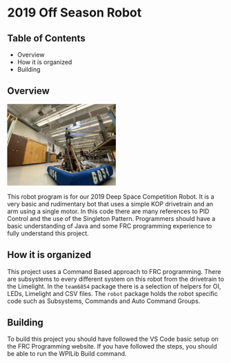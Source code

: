 # 2019 Off Season Robot

## Table of Contents

- Overview
- How it is organized
- Building

## Overview

<img src="images/robot.jpg" alt="Robot" width="50%"/>

This robot program is for our 2019 Deep Space Competition Robot. It is a very basic and rudimentary bot that uses a simple KOP drivetrain and an arm using a single motor. In this code there are many references to PID Control and the use of the Singleton Pattern. Programmers should have a basic understanding of Java and some FRC programming experience to fully understand this project.

## How it is organized

This project uses a Command Based approach to FRC programming. There are subsystems to every different system on this robot from the drivetrain to the Limelight. In the `team6854` package there is a selection of helpers for OI, LEDs, Limelight and CSV files. The `robot` package holds the robot specific code such as Subsystems, Commands and Auto Command Groups.

## Building

To build this project you should have followed the VS Code basic setup on the FRC Programming website. If you have followed the steps, you should be able to run the WPILib Build command.
